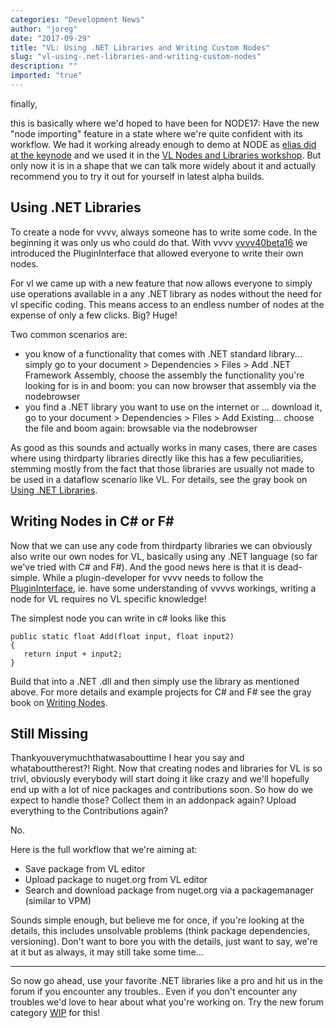 ```yaml
---
categories: "Development News"
author: "joreg"
date: "2017-09-29"
title: "VL: Using .NET Libraries and Writing Custom Nodes"
slug: "vl-using-.net-libraries-and-writing-custom-nodes"
description: ""
imported: "true"
---
```



finally,

this is basically where we'd hoped to have been for NODE17: Have the new "node importing" feature in a state where we're quite confident with its workflow. We had it working already enough to demo at NODE as [elias did at the keynode](https://www.youtube.com/watch?v=BKHbEWaHjcw&t=11701s) and we used it in the [VL Nodes and Libraries workshop](https://17.nodeforum.org/events/developing-for-vl/). But only now it is in a shape that we can talk more widely about it and actually recommend you to try it out for yourself in latest alpha builds.

## Using .NET Libraries
To create a node for vvvv, always someone has to write some code. In the beginning it was only us who could do that. With vvvv [vvvv40beta16](/blog/2008/vvvv40beta16) we introduced the PluginInterface that allowed everyone to write their own nodes. 

For vl we came up with a new feature that now allows everyone to simply use operations available in a any .NET library as nodes without the need for vl specific coding. This means access to an endless number of nodes at the expense of only a few clicks. Big? Huge!

Two common scenarios are:
- you know of a functionality that comes with .NET standard library... simply go to your document > Dependencies > Files > Add .NET Framework Assembly, choose the assembly the functionality you're looking for is in and boom: you can now browser that assembly via the nodebrowser
- you find a .NET library you want to use on the internet or [](https://nuget.org)... download it, go to your document > Dependencies > Files > Add Existing... choose the file and boom again: browsable via the nodebrowser

As good as this sounds and actually works in many cases, there are cases where using thirdparty libraries directly like this has a few peculiarities, stemming mostly from the fact that those libraries are usually not made to be used in a dataflow scenario like VL. For details, see the gray book on [Using .NET Libraries](https://vvvv.gitbooks.io/the-gray-book/en/reference/libraries/using-net-libraries.html).

## Writing Nodes in C# or F#
Now that we can use any code from thirdparty libraries we can obviously also write our own nodes for VL, basically using any .NET language (so far we've tried with C# and F#). And the good news here is that it is dead-simple. While a plugin-developer for vvvv needs to follow the [PluginInterface](https://vvvv.org/pluginspecs/), ie. have some understanding of vvvvs workings, writing a node for VL requires no VL specific knowledge!

The simplest node you can write in c# looks like this

```
public static float Add(float input, float input2)
{
   return input + input2;
}
```

Build that into a .NET .dll and then simply use the library as mentioned above. For more details and example projects for C# and F# see the gray book on [Writing Nodes](https://vvvv.gitbooks.io/the-gray-book/en/reference/libraries/writing-nodes.html).

## Still Missing
Thankyouverymuchthatwasabouttime I hear you say and whatabouttherest?! Right. Now that creating nodes and libraries for VL is so trivl, obviously everybody will start doing it like crazy and we'll hopefully end up with a lot of nice packages and contributions soon. So how do we expect to handle those? Collect them in an addonpack again? Upload everything to the Contributions again? 

No. 

Here is the full workflow that we're aiming at:
- Save package from VL editor
- Upload package to nuget.org from VL editor
- Search and download package from nuget.org via a packagemanager (similar to VPM)

Sounds simple enough, but believe me for once, if you're looking at the details, this includes unsolvable problems (think package dependencies, versioning). Don't want to bore you with the details, just want to say, we're at it but as always, it may still take some time...

--- 

So now go ahead, use your favorite .NET libraries like a pro and hit us in the forum if you encounter any troubles.. Even if you don't encounter any troubles we'd love to hear about what you're working on. Try the new forum category [WIP](https://discourse.vvvv.org/c/wip) for this!
